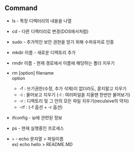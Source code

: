 ## Command

* ls - 특정 디렉터리의 내용을 나열
* cd - 다른 디렉터리로 변경(DOS에서처럼)
* sudo - 추가적인 보안 권한을 얻기 위해 수퍼유저로 인증
* mkdir 이름 - 새로운 디렉토리 추가 
* rmdir 이름 - 현재 경로에서 이름에 해당하는 폴더 지우기
* rm [option] filename  
    option  
    * -f : 쓰기권한(수정, 추가 삭제)이 없더라도, 묻지말고 지우기
    * -i : 물어보고 지우기 (-I : 여러파일을 지울땐 한번만 물어보기)
    * -r : 디렉토리 및 그 안의 모든 파일 지우기(reculsive의 약자)
    * -rf : (-f 옵션 + -r 옵션)

* ifconfig - ip에 관련된 정보
* ps - 현재 실행중인 프로세스 

* `>` - echo 문자열 > 파일이름  
ex) echo hello > README.MD